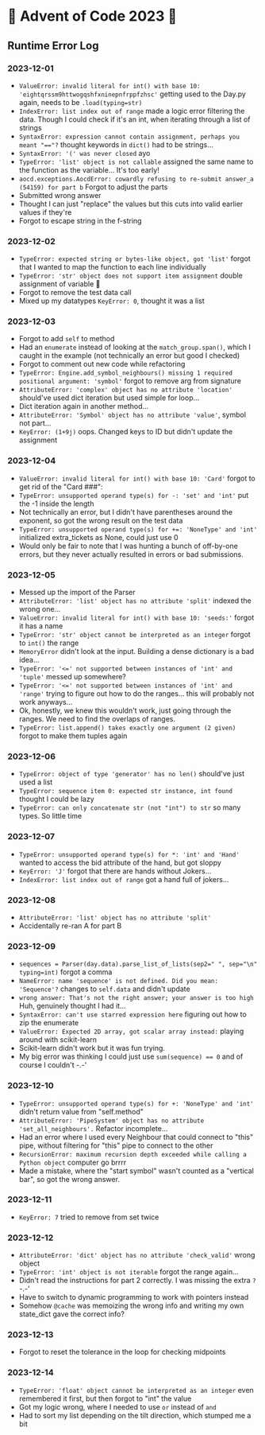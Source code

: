 # 🎄 Advent of Code 2023 🎄

## Runtime Error Log

### 2023-12-01

-   `ValueError: invalid literal for int() with base 10: 'eightqrssm9httwogqshfxninepnfrppfzhsc'` getting used to the Day.py again, needs to be `.load(typing=str)`
-   `IndexError: list index out of range` made a logic error filtering the data. Though I could check if it's an int, when iterating through a list of strings
-   `SyntaxError: expression cannot contain assignment, perhaps you meant "=="?` thought keywords in `dict()` had to be strings...
-   `SyntaxError: '(' was never closed` ayo
-   `TypeError: 'list' object is not callable` assigned the same name to the function as the variable... It's too early!
-   `aocd.exceptions.AocdError: cowardly refusing to re-submit answer_a (54159) for part b` Forgot to adjust the parts
-   Submitted wrong answer
-   Thought I can just "replace" the values but this cuts into valid earlier values if they're
-   Forgot to escape string in the f-string

### 2023-12-02

-   `TypeError: expected string or bytes-like object, got 'list'` forgot that I wanted to map the function to each line individually
-   `TypeError: 'str' object does not support item assignment` double assignment of variable 👀
-   Forgot to remove the test data call
-   Mixed up my datatypes `KeyError: 0`, thought it was a list

### 2023-12-03

-   Forgot to add `self` to method
-   Had an `enumerate` instead of looking at the `match_group.span()`, which I caught in the example (not technically an error but good I checked)
-   Forgot to comment out new code while refactoring
-   `TypeError: Engine.add_symbol_neighbours() missing 1 required positional argument: 'symbol'` forgot to remove arg from signature
-   `AttributeError: 'complex' object has no attribute 'location'` should've used dict iteration but used simple for loop...
-   Dict iteration again in another method...
-   `AttributeError: 'Symbol' object has no attribute 'value'`, symbol not part...
-   `KeyError: (1+9j)` oops. Changed keys to ID but didn't update the assignment

### 2023-12-04

-   `ValueError: invalid literal for int() with base 10: 'Card'` forgot to get rid of the "Card ###":
-   `TypeError: unsupported operand type(s) for -: 'set' and 'int'` put the -1 inside the length
-   Not technically an error, but I didn't have parentheses around the exponent, so got the wrong result on the test data
-   `TypeError: unsupported operand type(s) for +=: 'NoneType' and 'int'` initialized extra_tickets as None, could just use 0
-   Would only be fair to note that I was hunting a bunch of off-by-one errors, but they never actually resulted in errors or bad submissions.

### 2023-12-05

-   Messed up the import of the Parser
-   `AttributeError: 'list' object has no attribute 'split'` indexed the wrong one...
-   `ValueError: invalid literal for int() with base 10: 'seeds:'` forgot it has a name
-   `TypeError: 'str' object cannot be interpreted as an integer` forgot to `int()` the range
-   `MemoryError` didn't look at the input. Building a dense dictionary is a bad idea...
-   `TypeError: '<=' not supported between instances of 'int' and 'tuple'` messed up somewhere?
-   `TypeError: '<=' not supported between instances of 'int' and 'range'` trying to figure out how to do the ranges... this will probably not work anyways...
-   Ok, honestly, we knew this wouldn't work, just going through the ranges. We need to find the overlaps of ranges.
-   `TypeError: list.append() takes exactly one argument (2 given)` forgot to make them tuples again

### 2023-12-06

-   `TypeError: object of type 'generator' has no len()` should've just used a list
-   `TypeError: sequence item 0: expected str instance, int found` thought I could be lazy
-   `TypeError: can only concatenate str (not "int") to str` so many types. So little time

### 2023-12-07

-   `TypeError: unsupported operand type(s) for *: 'int' and 'Hand'` wanted to access the bid attribute of the hand, but got sloppy
-   `KeyError: 'J'` forgot that there are hands without Jokers...
-   `IndexError: list index out of range` got a hand full of jokers...

### 2023-12-08

-   `AttributeError: 'list' object has no attribute 'split'`
-   Accidentally re-ran A for part B

### 2023-12-09

-   `sequences = Parser(day.data).parse_list_of_lists(sep2=" ", sep="\n" typing=int)` forgot a comma
-   `NameError: name 'sequence' is not defined. Did you mean: 'Sequence'?` changes to `self.data` and didn't update
-   `wrong answer: That's not the right answer; your answer is too high` Huh, genuinely thought I had it...
-   `SyntaxError: can't use starred expression here` figuring out how to zip the enumerate
-   `ValueError: Expected 2D array, got scalar array instead:` playing around with scikit-learn
-   Scikit-learn didn't work but it was fun trying.
-   My big error was thinking I could just use `sum(sequence) == 0` and of course I couldn't -.-'

### 2023-12-10

-   `TypeError: unsupported operand type(s) for +: 'NoneType' and 'int'` didn't return value from "self.method"
-   `AttributeError: 'PipeSystem' object has no attribute 'set_all_neighbours'.` Refactor incomplete...
-   Had an error where I used every Neighbour that could connect to "this" pipe, without filtering for "this" pipe to connect to the other
-   `RecursionError: maximum recursion depth exceeded while calling a Python object` computer go brrrr
-   Made a mistake, where the "start symbol" wasn't counted as a "vertical bar", so got the wrong answer.

### 2023-12-11

-   `KeyError: 7` tried to remove from set twice

### 2023-12-12

-   `AttributeError: 'dict' object has no attribute 'check_valid'` wrong object
-   `TypeError: 'int' object is not iterable` forgot the range again...
-   Didn't read the instructions for part 2 correctly. I was missing the extra `?` -.-'
-   Have to switch to dynamic programming to work with pointers instead
-   Somehow `@cache` was memoizing the wrong info and writing my own state_dict gave the correct info?

### 2023-12-13

-   Forgot to reset the tolerance in the loop for checking midpoints

### 2023-12-14

-   `TypeError: 'float' object cannot be interpreted as an integer` even remembered it first, but then forgot to "int" the value
-   Got my logic wrong, where I needed to use `or` instead of `and`
-   Had to sort my list depending on the tilt direction, which stumped me a bit
